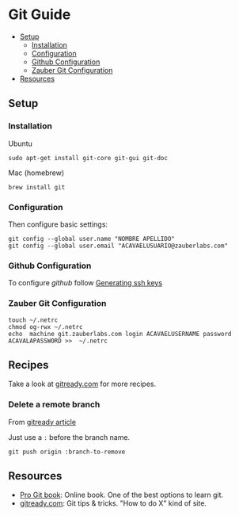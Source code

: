 Git Guide
=========

- [Setup](#setup)
  - [Installation](#installation)
  - [Configuration](#configuration)
  - [Github Configuration](#github-configuration)
  - [Zauber Git Configuration](#zauber-git-configuration)
- [Resources](#resources)

## Setup

### Installation

Ubuntu

    sudo apt-get install git-core git-gui git-doc

Mac (homebrew)

    brew install git


### Configuration

Then configure basic settings:

    git config --global user.name "NOMBRE APELLIDO"
    git config --global user.email "ACAVAELUSUARIO@zauberlabs.com"

### Github Configuration

To configure *github* follow [Generating ssh keys](https://help.github.com/articles/generating-ssh-keys)

### Zauber Git Configuration

    touch ~/.netrc
    chmod og-rwx ~/.netrc
    echo  machine git.zauberlabs.com login ACAVAELUSERNAME password ACAVALAPASSWORD >>  ~/.netrc

## Recipes

Take a look at [gitready.com](http://gitready.com/) for more recipes.

### Delete a remote branch

From [gitready article](http://gitready.com/beginner/2009/02/02/push-and-delete-branches.html)

Just use a `:` before the branch name.

    git push origin :branch-to-remove


## Resources

  * [Pro Git book](http://git-scm.com/book/): Online book. One of the best options to learn git.
  * [gitready.com](http://gitready.com/): Git tips & tricks. "How to do X" kind of site.
